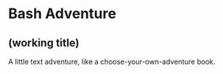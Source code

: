 # Bash Adventure

## (working title)

A little text adventure, like a choose-your-own-adventure book.
